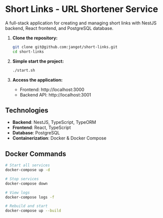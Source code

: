 # Short Links - URL Shortener Service

A full-stack application for creating and managing short links with NestJS backend, React frontend, and PostgreSQL database.

1. **Clone the repository:**
   ```bash
   git clone git@github.com:jangot/short-links.git
   cd short-links
   ```

2. **Simple start the project:**
   ```bash
   ./start.sh
   ```

3. **Access the application:**
   - Frontend: http://localhost:3000
   - Backend API: http://localhost:3001

## Technologies

- **Backend**: NestJS, TypeScript, TypeORM
- **Frontend**: React, TypeScript
- **Database**: PostgreSQL
- **Containerization**: Docker & Docker Compose

## Docker Commands

```bash
# Start all services
docker-compose up -d

# Stop services
docker-compose down

# View logs
docker-compose logs -f

# Rebuild and start
docker-compose up --build
```
